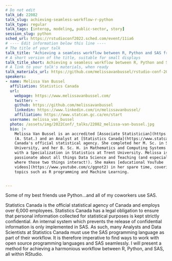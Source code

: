 ```yaml
---
# Do not edit
talk_id: 22082
talk_slug: achieving-seamless-workflow-r-python
talk_type: regular
talk_tags: [interop, modeling, public-sector, story]
session_slug: python
sched_url: https://rstudioconf2022.sched.com/event/11ia6
# ---- Edit information below this line ----
# The title of your talk
talk_title: "Achieving a seamless workflow between R, Python and SAS from within RStudio"
# A short version of the title, suitable for small displays
talk_title_short: Achieving a seamless workflow between R, Python and SAS from within RStudio
# A link to your talk's materials, when ready
talk_materials_url: https://github.com/melissavanbussel/rstudio-conf-2022
speakers:
- name: Melissa Van Bussel
  affiliation: Statistics Canada
  url:
    webpage: https://www.melissavanbussel.com/
    twitter: ~
    github: https://github.com/melissavanbussel
    linkedin: https://www.linkedin.com/in/melissavanbussel/
    affiliation: https://www.statcan.gc.ca/en/start
  username: melissa_van_bussel
  photo: /assets/img/2022Conf/_talks/22082_melissa-van-bussel.jpg
  bio: |+
    Melissa Van Bussel is an accredited [Associate Statistician](https://ssc.ca/en/accreditation) 
    (A. Stat.) and an Analyst at [Statistics Canada](https://www.statcan.gc.ca/en/start), 
    Canada's official statistical agency. She completed her M. Sc. in Statistics at Carleton
    University, and her B. Sc. H. in Mathematics and Computing Systems
    with a Specialization in Statistics at Trent University. Melissa is
    passionate about all things Data Science and Teaching (and especially
    where those two things interact!). She makes [educational YouTube
    videos](https://www.youtube.com/c/ggnot2) in her spare time, covering
    topics such as R programming and Machine Learning.


---
```


<!-- ABSTRACT ----
Please write abstract below. You may use simple markdown (links, code style, bold, italics)
-->

Some of my best friends use Python...and all of my coworkers use SAS.

Statistics Canada is the official statistical agency of Canada and employs
over 6,000 employees. Statistics Canada has a legal obligation to ensure
that personal information collected for statistical purposes is kept strictly
confidential. An internal system which prevents the release of confidential
information is only implemented in SAS. As such, many Analysts and Data
Scientists at Statistics Canada must use the SAS programming language as part of
their workflow. It is therefore imperative to find ways to work with open source
programming languages and SAS seamlessly. I will present a method for achieving
a harmonious workflow between R, Python, and SAS, all within RStudio.
